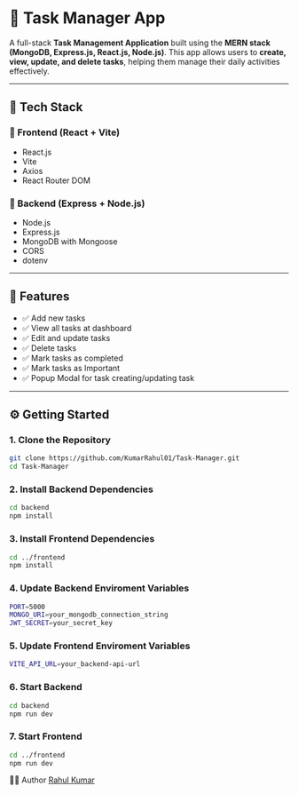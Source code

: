 # 📝 Task Manager App

A full-stack **Task Management Application** built using the **MERN stack (MongoDB, Express.js, React.js, Node.js)**. This app allows users to **create, view, update, and delete tasks**, helping them manage their daily activities effectively.

---

## 🔧 Tech Stack

### 🔹 Frontend (React + Vite)
- React.js
- Vite
- Axios
- React Router DOM

### 🔹 Backend (Express + Node.js)
- Node.js
- Express.js
- MongoDB with Mongoose
- CORS
- dotenv

---

## 🚀 Features

- ✅ Add new tasks
- ✅ View all tasks at dashboard
- ✅ Edit and update tasks
- ✅ Delete tasks
- ✅ Mark tasks as completed
- ✅ Mark tasks as Important
- ✅ Popup Modal for task creating/updating task

---

## ⚙️ Getting Started

### 1. Clone the Repository

```bash
git clone https://github.com/KumarRahul01/Task-Manager.git
cd Task-Manager
```

### 2. Install Backend Dependencies

```bash
cd backend
npm install
```

### 3. Install Frontend Dependencies

```bash
cd ../frontend
npm install
```

### 4. Update Backend Enviroment Variables

```bash
PORT=5000
MONGO_URI=your_mongodb_connection_string
JWT_SECRET=your_secret_key
```

### 5. Update Frontend Enviroment Variables

```bash
VITE_API_URL=your_backend-api-url
```

### 6. Start Backend

```bash
cd backend
npm run dev
```

### 7. Start Frontend

```bash
cd ../frontend
npm run dev
```

🧑‍💻 Author
[Rahul Kumar](https://github.com/KumarRahul01/)
